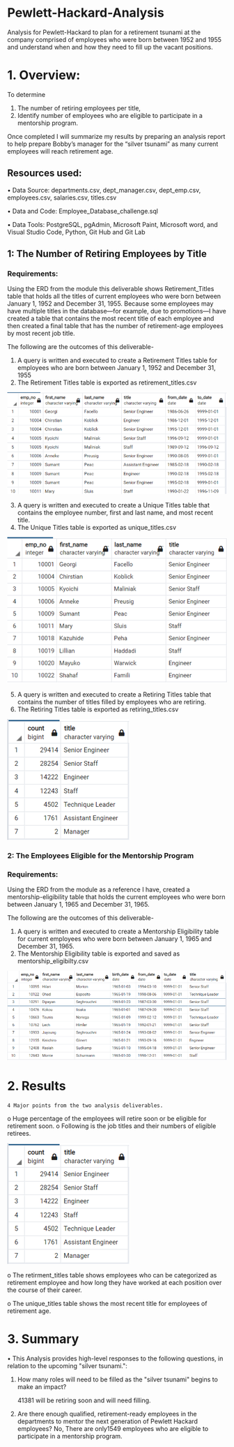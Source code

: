 # Pewlett-Hackard-Analysis
Analysis for Pewlett-Hackard to plan for a retirement tsunami at the company comprised of employees who were born between 1952 and 1955 and understand when and how they need to fill up the vacant positions.

# 1.	Overview: 

To determine 
1.	The number of retiring employees per title, 
2.	Identify number of employees who are eligible to participate in a mentorship program. 

Once completed I will summarize my results by preparing an analysis report to help prepare Bobby’s manager for the “silver tsunami” as many current employees will reach retirement age.

## Resources used:

•	Data Source: departments.csv, dept_manager.csv, dept_emp.csv, employees.csv, salaries.csv, titles.csv

•	Data and Code: Employee_Database_challenge.sql

•	Data Tools: PostgreSQL, pgAdmin, Microsoft Paint, Microsoft word, and Visual Studio Code, Python, Git Hub and Git Lab


## 1: The Number of Retiring Employees by Title
### Requirements:

Using the ERD from the module this deliverable shows Retirement_Titles table that holds all the titles of current employees who were born between January 1, 1952 and December 31, 1955. Because some employees may have multiple titles in the database—for example, due to promotions—I have created a table that contains the most recent title of each employee and then created a final table that has the number of retirement-age employees by most recent job title.

The following are the outcomes of this deliverable-

1.	A query is written and executed to create a Retirement Titles table for employees who are born between January 1, 1952 and December 31, 1955
2.	The Retirement Titles table is exported as retirement_titles.csv


![image](https://github.com/Amarshah4334/Pewlett-Hackard-Analysis/blob/main/Queries/Retirement_Titles.png)




3.	A query is written and executed to create a Unique Titles table that contains the employee number, first and last name, and most recent title.
4.	The Unique Titles table is exported as unique_titles.csv



![image](https://github.com/Amarshah4334/Pewlett-Hackard-Analysis/blob/main/Queries/Unique_Titles.png)






5.	A query is written and executed to create a Retiring Titles table that contains the number of titles filled by employees who are retiring.
6.	The Retiring Titles table is exported as retiring_titles.csv



![image](https://github.com/Amarshah4334/Pewlett-Hackard-Analysis/blob/main/Queries/Retiring_titles.png)






### 2: The Employees Eligible for the Mentorship Program
### Requirements:
Using the ERD from the module as a reference I have, created a mentorship-eligibility table that holds the current employees who were born between January 1, 1965 and December 31, 1965.

The following are the outcomes of this deliverable-

1.	A query is written and executed to create a Mentorship Eligibility table for current employees who were born between January 1, 1965 and December 31, 1965.
2.	The Mentorship Eligibility table is exported and saved as mentorship_eligibilty.csv



![image](https://github.com/Amarshah4334/Pewlett-Hackard-Analysis/blob/main/Queries/Mentorship_Eligibility.png)





# 2.	Results

	4 Major points from the two analysis deliverables. 

o	Huge percentage of the employees will retire soon or be eligible for retirement soon.
o	Following is the job titles and their numbers of eligible retirees.

![image](https://github.com/Amarshah4334/Pewlett-Hackard-Analysis/blob/main/Queries/Retiring_titles.png)


o	The retirment_titles table shows employees who can be categorized as retirement employee and how long they have worked at each position over the course of their career.

o	The unique_titles table shows the most recent title for employees of retirement age.

# 3.	 Summary

•	This Analysis provides high-level responses to the following questions, in relation to the upcoming "silver tsunami.":

1) How many roles will need to be filled as the "silver tsunami" begins to make an impact?

	41381 will be retiring soon and will need filling.

2) Are there enough qualified, retirement-ready employees in the departments to mentor the next generation of Pewlett Hackard employees?
	No, There are only1549 employees who are eligible to participate in a mentorship program.
